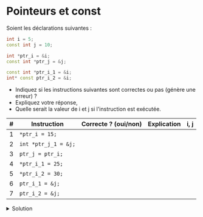 # Pointeurs et const

Soient les déclarations suivantes :

~~~cpp
int i = 5;
const int j = 10;

int *ptr_i = &i;
const int *ptr_j = &j;

const int *ptr_i_1 = &i;
int* const ptr_i_2 = &i;
~~~

- Indiquez si les instructions suivantes sont correctes ou pas (génère une erreur) ? 
- Expliquez votre réponse, 
- Quelle serait la valeur de i et j si l'instruction est exécutée.


| # | Instruction | Correcte ? (oui/non) | Explication | i, j |
|---| ---------- | --------------------- | ----------- | --- |
| 1 | `*ptr_i = 15;` | | | |
| 2 | `int *ptr_j_1 = &j;`  | | | |
| 3 | `ptr_j = ptr_i;`  | | | |
| 4 | `*ptr_i_1 = 25;` | | | |
| 5 | `*ptr_i_2 = 30;` | | | |
| 6 | `ptr_i_1 = &j;` | | | |
| 7 | `ptr_i_2 = &j;` | | | |



    

<details>
<summary>Solution</summary>

| # | Instruction | Correcte ? (oui/non) | Explication | i, j |
|---| ---------- | --------------------- | ----------- | --- |
| 1 | `*ptr_i = 15;` | oui | i est modifiable | i=15, j=10 |
| 2 | `int *ptr_j_1 = &j;` | non | on ne peux pas initialiser un pointeur int avec un rvalue de type const int | |
| 3 | `ptr_j = ptr_i;`  | oui | ptr_j est modifiable | i=5, j=10 |
| 4 | `*ptr_i_1 = 25;` | non | un pointeur vers une valeur constante | |
| 5 | `*ptr_i_2 = 30;` | oui | const pointer vers non const lvalue | i=30, j=10 |
| 6 | `ptr_i_1 = &j;` | oui | ptr_i_1 est modifiable (non cost) | i=5, j=10 |
| 7 | `ptr_i_2 = &j;` | non | ptr_i_2 est un pointeur constant et serait lié à une constante | |


</details>
